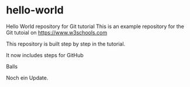 # hello-world
Hello World repository for Git tutorial
This is an example repository for the Git tutoial on https://www.w3schools.com

This repository is built step by step in the tutorial.


It now includes steps for GitHub

Balls

Noch ein Update.